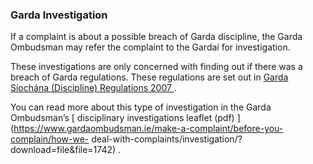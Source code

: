 ###  **Garda Investigation**

If a complaint is about a possible breach of Garda discipline, the Garda
Ombudsman may refer the complaint to the Gardaí for investigation.

These investigations are only concerned with finding out if there was a breach
of Garda regulations. These regulations are set out in [ Garda Síochána
(Discipline) Regulations 2007
](https://www.irishstatutebook.ie/eli/2007/si/214/made/en/print?q=Garda+S%C3%ADoch%C3%A1na+Discipline+Regulations+2007)
.

You can read more about this type of investigation in the Garda Ombudsman’s [
disciplinary investigations leaflet (pdf)
](https://www.gardaombudsman.ie/make-a-complaint/before-you-complain/how-we-
deal-with-complaints/investigation/?download=file&file=1742) .
